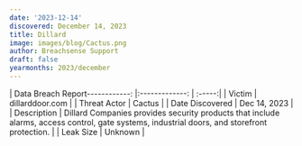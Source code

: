 ```yaml
---
date: '2023-12-14'
discovered: December 14, 2023
title: Dillard
image: images/blog/Cactus.png
author: Breachsense Support
draft: false
yearmonths: 2023/december
---
```


| Data Breach Report------------:     |:-------------:    | :-----:|
| Victim      | dillarddoor.com      | 
| Threat Actor      | Cactus      | 
| Date Discovered      | Dec 14, 2023      | 
| Description      | Dillard Companies provides security products that include alarms, access control, gate systems, industrial doors, and storefront protection.      | 
| Leak Size      | Unknown      | 

